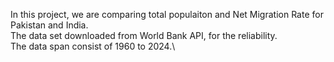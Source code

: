 In this project, we are comparing total populaiton and Net Migration Rate for Pakistan and India.\
The data set downloaded from World Bank API, for the reliability. \
The data span consist of 1960 to 2024.\

